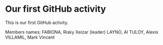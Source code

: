 # Our first GitHub activity
This is our first GitHub activity.

Members names:
FABIONA, Risky Xeizar (leader)
LAYNO, Al
TULOY, Alexis
VILLAMIL, Mark Vincent
